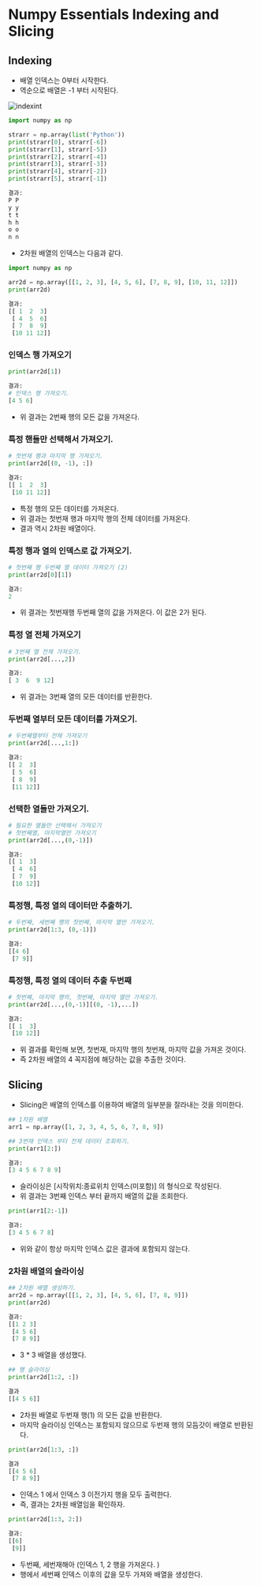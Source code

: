 # Numpy Essentials Indexing and Slicing  

## Indexing 

- 배열 인덱스는 0부터 시작한다. 
- 역순으로 배열은 -1 부터 시작된다. 
  
![indexint](https://sp-ao.shortpixel.ai/client/to_webp,q_lossless,ret_img,w_640/https://codippa.com/wp-content/uploads/2020/07/element-indexing-in-python-list.png)

```python
import numpy as np

strarr = np.array(list('Python'))
print(strarr[0], strarr[-6])
print(strarr[1], strarr[-5])
print(strarr[2], strarr[-4])
print(strarr[3], strarr[-3])
print(strarr[4], strarr[-2])
print(strarr[5], strarr[-1])

결과: 
P P
y y
t t
h h
o o
n n
```

- 2차원 배열의 인덱스는 다음과 같다.

```python
import numpy as np 

arr2d = np.array([[1, 2, 3], [4, 5, 6], [7, 8, 9], [10, 11, 12]])
print(arr2d)

결과: 
[[ 1  2  3]
 [ 4  5  6]
 [ 7  8  9]
 [10 11 12]]
```

### 인덱스 행 가져오기 

```python 
print(arr2d[1])

결과: 
# 인덱스 행 가져오기. 
[4 5 6]
```

- 위 결과는 2번째 행의 모든 값을 가져온다.  

### 특정 핸들만 선택해서 가져오기. 

```python
# 첫번재 행과 마지막 행 가져오기. 
print(arr2d[(0, -1), :])

결과: 
[[ 1  2  3]
 [10 11 12]]
```

- 특정 행의 모든 데이터를 가져온다.  
- 위 결과는 첫번재 행과 마지막 행의 전체 데이터를 가져온다. 
- 결과 역시 2차원 배열이다. 

### 특정 행과 열의 인덱스로 값 가져오기. 

```python 
# 첫번째 행 두번째 열 데이터 가져오기 (2) 
print(arr2d[0][1])

결과: 
2
```

- 위 결과는 첫번재행 두번째 열의 값을 가져온다. 이 값은 2가 된다. 

### 특정 열 전체 가져오기 

```python
# 3번째 열 전체 가져오기. 
print(arr2d[...,2])

결과: 
[ 3  6  9 12]
```

- 위 결과는 3번째 열의 모든 데이터를 반환한다. 

### 두번째 열부터 모든 데이터를 가져오기. 

```python 
# 두번째열부터 전체 가져오기 
print(arr2d[...,1:])

결과: 
[[ 2  3]
 [ 5  6]
 [ 8  9]
 [11 12]]
```

### 선택한 열들만 가져오기. 

```python 
# 필요한 열들만 선택해서 가져오기 
# 첫번째열, 마지막열만 가져오기 
print(arr2d[...,(0,-1)])

결과: 
[[ 1  3]
 [ 4  6]
 [ 7  9]
 [10 12]]
```

### 특정행, 특정 열의 데이터만 추출하기. 

```python 
# 두번째, 세번째 행의 첫번째, 마지막 열만 가져오기. 
print(arr2d[1:3, (0,-1)])

결과:
[[4 6]
 [7 9]]
```

### 특정행, 특정 열의 데이터 추출 두번째 

```python 
# 첫번째, 마지막 행의, 첫번째, 마지막 열만 가져오기. 
print(arr2d[...,(0,-1)][(0, -1),...])

결과:
[[ 1  3]
 [10 12]]
```

- 위 결과를 확인해 보면, 첫번재, 마지막 행의 첫번재, 마지막 값을 가져온 것이다. 
- 즉 2차원 배열의 4 꼭지점에 해당하는 값을 추출한 것이다. 

## Slicing 

- Slicing은 배열의 인덱스를 이용하여 배열의 일부분을 잘라내는 것을 의미한다. 

```python 
## 1차원 배열 
arr1 = np.array([1, 2, 3, 4, 5, 6, 7, 8, 9])

## 3번재 인덱스 부터 전체 데이터 조회하기. 
print(arr1[2:])

결과: 
[3 4 5 6 7 8 9]
```

- 슬라이싱은 [시작위치:종료위치 인덱스(미포함)] 의 형식으로 작성된다. 
- 위 결과는 3번째 인덱스 부터 끝까지 배열의 값을 조회한다. 

```python 
print(arr1[2:-1])

결과: 
[3 4 5 6 7 8]
```

- 위와 같이 항상 마지막 인덱스 값은 결과에 포함되지 않는다.  

### 2차원 배열의 슬라이싱 

```python
## 2차원 배열 생성하기. 
arr2d = np.array([[1, 2, 3], [4, 5, 6], [7, 8, 9]])
print(arr2d)

결과: 
[[1 2 3]
 [4 5 6]
 [7 8 9]]
```

- 3 * 3 배열을 생성했다. 
  
```python
## 행 슬라이싱 
print(arr2d[1:2, :])

결과 
[[4 5 6]]
```

- 2차원 배열로 두번재 행(1) 의 모든 값을 반환한다. 
- 마지막 슬라이싱 인덱스는 포함되지 않으므로 두번재 행의 모듬갓이 배열로 반환된다. 


```python
print(arr2d[1:3, :])

결과
[[4 5 6]
 [7 8 9]]
```

- 인덱스 1 에서 인덱스 3 이전가지 행을 모두 출력한다.  
- 즉, 결과는 2차원 배열임을 확인하자. 


```python
print(arr2d[1:3, 2:])

결과: 
[[6]
 [9]]
```

- 두번째, 세번재해아 (인덱스 1, 2 행을 가져온다. )
- 행에서 세번째 인덱스 이후의 값을 모두 가져와 배열을 생성한다. 


